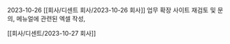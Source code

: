 2023-10-26 [[회사/디센트 회사/2023-10-26 회사]] 업무 확장 사이트 재검토 및 문의, 메뉴얼에 관련된 엑셀 작성,

[[회사/디센트/2023-10-27 회사]]